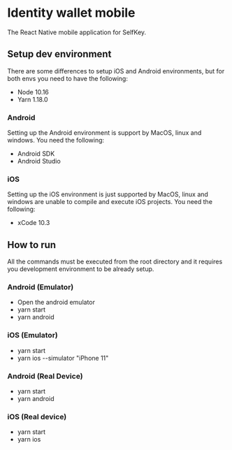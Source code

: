 # Identity wallet mobile
The React Native mobile application for SelfKey.

## Setup dev environment
There are some differences to setup iOS and Android environments, but for both envs you need to have the following:

* Node 10.16
* Yarn 1.18.0

### Android
Setting up the Android environment is support by MacOS, linux and windows.
You need the following:

* Android SDK
* Android Studio

### iOS
Setting up the iOS environment is just supported by MacOS, linux and windows are unable to compile and execute iOS projects.
You need the following:

* xCode 10.3

## How to run
All the commands must be executed from the root directory and it requires you development environment to be already setup.

### Android (Emulator)
* Open the android emulator
* yarn start
* yarn android

### iOS (Emulator)
* yarn start
* yarn ios --simulator "iPhone 11"

### Android (Real Device)
* yarn start
* yarn android

### iOS (Real device)
* yarn start
* yarn ios
